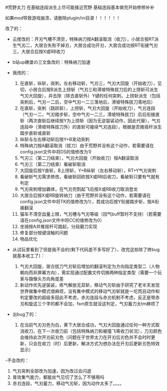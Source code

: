 #荒野太刀
在基础连段派生上尽可能接近荒野 基础连段基本做完开始修修补补

如果mod导致游戏崩溃，请删除plugin/ini目录！！！！！！

改了的：

- 云佬改的：开刃气槽不清空，特殊纳刀按A翻滚取消（收刀），小居合按RT派生气刃二，大居合失败不掉刃，大居合成功开刃，大居合成功按RT衔接气刃三，大居合后按X或RB收刀
- b站up礁堡の三文鱼改的：特殊纳刀加速
- 我改的：
  1. 在直斩，纵斩，突刺，左右移动斩，气刃三，气刃大回旋（开始收刀），见切，小居合后按B派生上捞斩（气刃三和滑坡特殊拔刀后的上捞斩可派生气刃大回旋），并去除（除去直斩外）Y键的任何突刺，上捞斩派生（包括突刺后，气刃一二后，空中气刃一二三落地后，滑坡特殊拔刀落地后）
  2. 在直斩，突刺（跳跃斩），上捞斩，气刃大回旋（开始收刀），气刃连段（气刃一二，气刃踏步斩，空中气刃一二三，滑坡特殊拔刀）后后衔接直斩（两次直斩后继续按Y为上捞斩（因为无逆袈裟动作，因此代替），气刃连段中（滑坡特殊拔刀外）的直斩可接续气刃连段），根据是否推摇杆派生踏步直斩或直斩
  3. 纵斩与左右移动斩后按Y+B发动突刺
  4. 特殊纳刀按A翻滚取消（拔刀）由于荒野并没有这个动作，若需要请在config.json文件中将DS的值修改为1)
  5. 气刃三（第二刀结束），气刃大回旋（开始收刀）按A翻滚取消
  6. 气刃三（第二刀结束）看破斩取消
  7. 大回旋后按Y直斩，B上捞斩，Y+B纵斩（左右移动斩），RT+Y气刃突刺
  8. 看破斩气刃需求修改，看破斩回砍按X或RB后收刀，看破斩只要有气就有判定
  9. 气刃突刺增加霸体，在气刃兜割起飞后按X或RB收刀取消登龙
  10. 大居合后按X或RB旋转纳刀（由于荒野并没有这个动作，若需要请在config.json文件中将TK的值修改为1），若成功后按Y衔接踏步斩，按A衔接翻滚
  11. 猫车不清空血量上限，气刃槽与气刃等级（回气buff暂时不支持）（若需要请在config.json文件中将CC的值修改为0）
  12. 坐骑按A并推摇杆可跳起，分段磨刀实现
  13. 修复部分按键误触的问题
  14. 物品优化
- 从试玩里看到了但是我不会的(剩下代码差不多写好了），改完这些除了修bug就基本收工了)：
  1. 气刃大回旋，居合拔刀气刃斩后增加的翻滚判定为方向指定类型二（人物朝向而非屏幕方向），需实现通过配置文件切换两种指定类型（需要一个玩家与摄像头方向角度差
  2. 新动作优先逆袈裟，练气解放无双斩，移动气刃斩由于研究了老半天发现世界做集中模式很麻烦，没有集中模式的移动气刃斩就是一坨而且动作和判定要改的超级多因此不考虑，赤刃连段与赤刃机制不考虑，反正是带赤刃和旋这三个字的都不会加，fsm原生就没这判定，气刃蓄力太tm麻烦了

- 出bug了的：
  1. 在当前气刃刃色为白，黄下大居合成功，气刃大回旋通过任何一种方式取消收刀，在下一次收刀前（包括特殊纳刀和被撞飞等收刀状况），刀刃颜色会维持此次开刃前刃色（问题在于世界太刀在开刃后刃色并不会时时更新，只会在收刀（时）后更新，解决方式为想办法在开刃后更新刃色特效显示）

-不会改的：
  1. 气刃突刺全部改为加速，因为改过会闪退
  2. 普攻集气能力，都能丝气见切了怎么了不够用吗
  3. 赤刃连段，气刃蓄力，移动气刃斩，因为动作太多了。。。。
